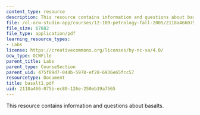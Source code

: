 ```yaml
---
content_type: resource
description: This resource contains information and questions about basalts.
file: /ol-ocw-studio-app/courses/12-109-petrology-fall-2005/2118a466075bec80126e250eb19a7565_basalt1.pdf
file_size: 67882
file_type: application/pdf
learning_resource_types:
- Labs
license: https://creativecommons.org/licenses/by-nc-sa/4.0/
ocw_type: OCWFile
parent_title: Labs
parent_type: CourseSection
parent_uid: 475f89d7-044b-5978-ef28-6936e65fcc57
resourcetype: Document
title: basalt1.pdf
uid: 2118a466-075b-ec80-126e-250eb19a7565
---
```

This resource contains information and questions about basalts.